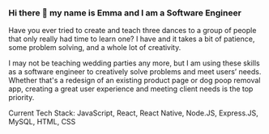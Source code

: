 ### Hi there 👋 my name is Emma and I am a Software Engineer

Have you ever tried to create and teach three dances to a group of people that only really had time to learn one? I have and it takes a bit of patience, some problem solving, and a whole lot of creativity.

I may not be teaching wedding parties any more, but I am using these skills as a software engineer to creatively solve problems and meet users’ needs. Whether that's a redesign of an existing product page or dog poop removal app, creating a great user experience and meeting client needs is the top priority.

Current Tech Stack:
JavaScript, React, React Native, Node.JS, Express.JS, MySQL, HTML, CSS

<!--
**EmmaHelser/EmmaHelser** is a ✨ _special_ ✨ repository because its `README.md` (this file) appears on your GitHub profile.

Here are some ideas to get you started:

- 🔭 I’m currently working on ...
- 🌱 I’m currently learning ...
- 👯 I’m looking to collaborate on ...
- 🤔 I’m looking for help with ...
- 💬 Ask me about ...
- 📫 How to reach me: ...
- 😄 Pronouns: ...
- ⚡ Fun fact: ...
-->
